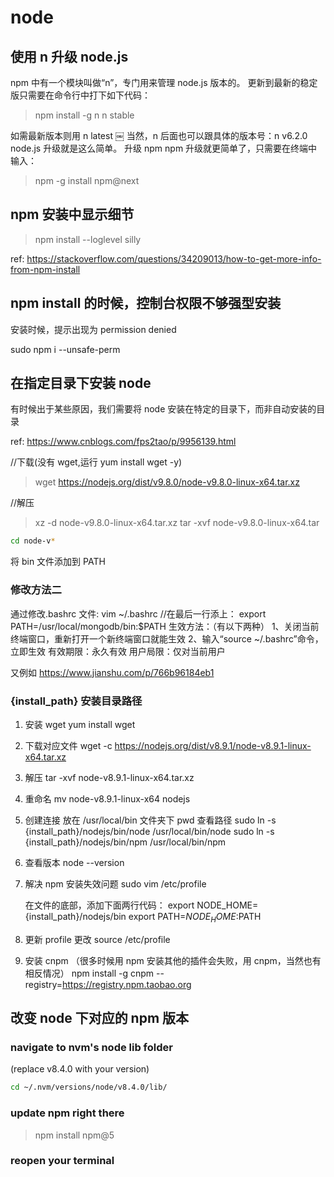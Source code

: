 # node

## 使用 n 升级 node.js

npm 中有一个模块叫做“n”，专门用来管理 node.js 版本的。
更新到最新的稳定版只需要在命令行中打下如下代码：

> npm install -g n
> n stable

如需最新版本则用 n latest
￼
当然，n 后面也可以跟具体的版本号：n v6.2.0
node.js 升级就是这么简单。
升级 npm
npm 升级就更简单了，只需要在终端中输入：

> npm -g install npm@next

## npm 安装中显示细节

> npm install --loglevel silly

ref:
<https://stackoverflow.com/questions/34209013/how-to-get-more-info-from-npm-install>

## npm install 的时候，控制台权限不够强型安装

安装时候，提示出现为 permission denied

sudo npm i --unsafe-perm

## 在指定目录下安装 node

有时候出于某些原因，我们需要将 node 安装在特定的目录下，而非自动安装的目录

ref: <https://www.cnblogs.com/fps2tao/p/9956139.html>

//下载(没有 wget,运行 yum install wget -y)

> wget https://nodejs.org/dist/v9.8.0/node-v9.8.0-linux-x64.tar.xz

//解压

> xz -d node-v9.8.0-linux-x64.tar.xz
> tar -xvf node-v9.8.0-linux-x64.tar

```bash
cd node-v*
```

将 bin 文件添加到 PATH

### 修改方法二

通过修改.bashrc 文件:
vim ~/.bashrc
//在最后一行添上：
export PATH=/usr/local/mongodb/bin:\$PATH
生效方法：（有以下两种）
1、关闭当前终端窗口，重新打开一个新终端窗口就能生效
2、输入“source ~/.bashrc”命令，立即生效 有效期限：永久有效 用户局限：仅对当前用户

又例如
<https://www.jianshu.com/p/766b96184eb1>

### {install_path} 安装目录路径

1. 安装 wget
   yum install wget

2. 下载对应文件
   wget -c https://nodejs.org/dist/v8.9.1/node-v8.9.1-linux-x64.tar.xz

3. 解压
   tar -xvf node-v8.9.1-linux-x64.tar.xz

4. 重命名
   mv node-v8.9.1-linux-x64 nodejs

5. 创建连接 放在 /usr/local/bin 文件夹下
   pwd 查看路径
   sudo ln -s {install_path}/nodejs/bin/node /usr/local/bin/node
   sudo ln -s {install_path}/nodejs/bin/npm /usr/local/bin/npm

6. 查看版本
   node --version

7. 解决 npm 安装失效问题
   sudo vim /etc/profile

   在文件的底部，添加下面两行代码：
   export NODE_HOME={install_path}/nodejs/bin
   export PATH=$NODE_HOME:$PATH

8. 更新 profile 更改
   source /etc/profile

9. 安装 cnpm （很多时候用 npm 安装其他的插件会失败，用 cnpm，当然也有相反情况）
   npm install -g cnpm --registry=https://registry.npm.taobao.org

## 改变 node 下对应的 npm 版本

### navigate to nvm's node lib folder

(replace v8.4.0 with your version)

```bash
cd ~/.nvm/versions/node/v8.4.0/lib/
```

### update npm right there

> npm install npm@5

### reopen your terminal
